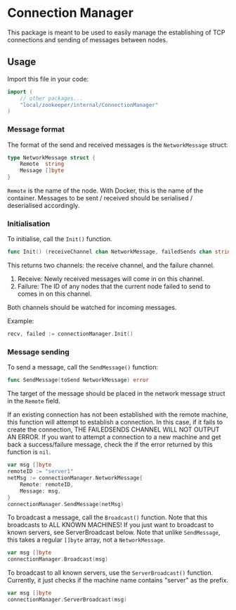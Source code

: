 # Connection Manager
This package is meant to be used to easily manage the establishing of TCP connections and sending of messages between nodes.

## Usage
Import this file in your code:
```go
import (
    // other packages...
    "local/zookeeper/internal/ConnectionManager"
)
```

### Message format
The format of the send and received messages is the `NetworkMessage` struct:
```go
type NetworkMessage struct {
	Remote  string
	Message []byte
}
```

`Remote` is the name of the node. With Docker, this is the name of the container. Messages to be sent / received should be serialised / deserialised accordingly.

### Initialisation
To initialise, call the `Init()` function.

```go
func Init() (receiveChannel chan NetworkMessage, failedSends chan string)
```

This returns two channels: the receive channel, and the failure channel. 
1. Receive: Newly received messages will come in on this channel.
2. Failure: The ID of any nodes that the current node failed to send to comes in on this channel.

Both channels should be watched for incoming messages.

Example:
```go
recv, failed := connectionManager.Init()
```

### Message sending
To send a message, call the `SendMessage()` function:

```go
func SendMessage(toSend NetworkMessage) error
```

The target of the message should be placed in the network message struct in the `Remote` field.

If an existing connection has not been established with the remote machine, this function will attempt to establish a connection. In this case, if it fails to create the connection, THE FAILEDSENDS CHANNEL WILL NOT OUTPUT AN ERROR. If you want to attempt a connection to a new machine and get back a success/failure message, check the if the error returned by this function is `nil`.

```go
var msg []byte
remoteID := "server1"
netMsg := connectionManager.NetworkMessage{
    Remote: remoteID,
    Message: msg,
}
connectionManager.SendMessage(netMsg)
```

To broadcast a message, call the `Broadcast()` function. Note that this broadcasts to ALL KNOWN MACHINES! If you just want to broadcast to known servers, see ServerBroadcast below.
Note that unlike `SendMessage`, this takes a regular `[]byte` array, not a `NetworkMessage`.
```go
var msg []byte
connectionManager.Broadcast(msg)
```

To broadcast to all known servers, use the `ServerBroadcast()` function. Currently, it just checks if the machine name contains "server" as the prefix.
```go
var msg []byte
connectionManager.ServerBroadcast(msg)
```